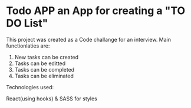 # Todo APP an App for creating a "TO DO List" 

This project was created as a Code challange for an interview. 
Main functionlaties are: 

1. New tasks can be created
2. Tasks can be editted
3. Tasks can be completed
4. Tasks can be eliminated 

Technologies used:

React(using hooks) & SASS for styles

